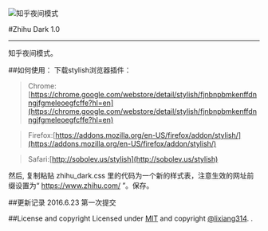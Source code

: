 ![知乎夜间模式](http://upload-images.jianshu.io/upload_images/47318-b2eb8dc16375ab11.png?imageMogr2/auto-orient/strip%7CimageView2/2/w/1240)

#Zhihu Dark 1.0
____
知乎夜间模式。

##如何使用：
下载stylish浏览器插件：
>Chrome:[https://chrome.google.com/webstore/detail/stylish/fjnbnpbmkenffdnngjfgmeleoegfcffe?hl=en](https://chrome.google.com/webstore/detail/stylish/fjnbnpbmkenffdnngjfgmeleoegfcffe?hl=en)

>Firefox:[https://addons.mozilla.org/en-US/firefox/addon/stylish/](https://addons.mozilla.org/en-US/firefox/addon/stylish/)

>Safari:[http://sobolev.us/stylish](http://sobolev.us/stylish)

然后, 复制粘贴 zhihu_dark.css 里的代码为一个新的样式表，注意生效的网址前缀设置为“ https://www.zhihu.com/ ”。保存。

##更新记录
2016.6.23 第一次提交

##License and copyright
Licensed under [MIT](https://github.com/cquanu/github-dark/blob/master/LICENSE) and copyright [@lixiang314](https://github.com/lixiang314).
.


